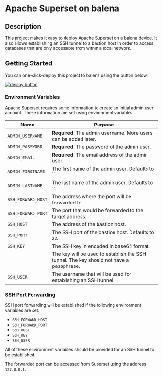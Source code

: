 # Apache Superset on balena

## Description

This project makes it easy to deploy Apache Superset on a balena device.
It also allows establishing an SSH tunnel to a bastion host in order to
access databases that are only accessible from within a local network.

## Getting Started

You can one-click-deploy this project to balena using the button below:

[![deploy button](https://balena.io/deploy.svg)](https://dashboard.balena-cloud.com/deploy?repoUrl=https://github.com/balena-io-playground/balena-apache-superset&defaultDeviceType=genericx86-64-ext)

### Environment Variables

Apache Superset requires some information to create an initial admin user account.  These information are set
using environment variables 

| Name               | Purpose                                                                                 |
| ------------------ | --------------------------------------------------------------------------------------- |
| `ADMIN_USERNAME`   | **Required**. The admin username. More users can be added later.                        |
| `ADMIN_PASSWORD`   | **Required**. The password of the admin user.                                           |
| `ADMIN_EMAIL`      | **Required**. The email address of the admin user.                                      |
| `ADMIN_FIRSTNAME`  | The first name of the admin user. Defaults to ``.                                       |
| `ADMIN_LASTNAME`   | The last name of the admin user. Defaults to ``.                                        |
| `SSH_FORWARD_HOST` | The address where the port will be forwarded to.                                        |
| `SSH_FORWARD_PORT` | The port that would be forwarded to the target address.                                 |
| `SSH_HOST`         | The address of the bastion host.                                                        |
| `SSH_PORT`         | The SSH port of the bastion host.  Defaults to `22`.                                    |
| `SSH_KEY`          | The SSH key in encoded in base64 format.                                                |
|                    | The key will be used to establish the SSH tunnel. The key should not have a passphrase. |
| `SSH_USER`         | The username that will be used for establishing an SSH tunnel                           |

### SSH Port Forwarding

SSH port forwarding will be established if the following environment variables are set:
- `SSH_FORWARD_HOST`
- `SSH_FORWARD_PORT`
- `SSH_HOST`
- `SSH_KEY`
- `SSH_USER`

All of these environment variables should be provided for an SSH tunnel to be established.

The forwarded port can be accessed from Superset using the address `127.0.0.1`.
